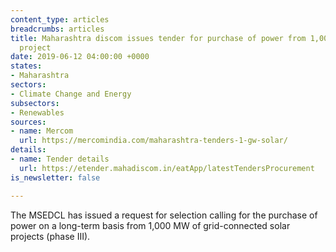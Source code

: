 ```yaml
---
content_type: articles
breadcrumbs: articles
title: Maharashtra discom issues tender for purchase of power from 1,000 MW solar
  project
date: 2019-06-12 04:00:00 +0000
states:
- Maharashtra
sectors:
- Climate Change and Energy
subsectors:
- Renewables
sources:
- name: Mercom
  url: https://mercomindia.com/maharashtra-tenders-1-gw-solar/
details:
- name: Tender details
  url: https://etender.mahadiscom.in/eatApp/latestTendersProcurement
is_newsletter: false

---
```

The MSEDCL has issued a request for selection calling for the purchase of power on a long-term basis from 1,000 MW of grid-connected solar projects (phase III).
